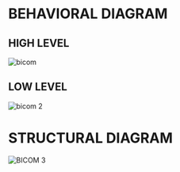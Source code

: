 
# BEHAVIORAL DIAGRAM 

## HIGH LEVEL

![bicom](https://user-images.githubusercontent.com/71341236/157865720-ead06092-fda8-4652-ab60-48a9bb0dceb0.PNG)

## LOW LEVEL 

![bicom 2](https://user-images.githubusercontent.com/71341236/157865776-e96a57cb-2111-4eac-ba71-992c7a4e687c.PNG)

# STRUCTURAL DIAGRAM 

![BICOM 3](https://user-images.githubusercontent.com/71341236/157866188-a0323f94-2368-434f-86a9-aef771fb32a6.PNG)



